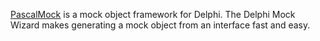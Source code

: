 [PascalMock](http://sourceforge.net/projects/pascalmock/) is a mock object framework for Delphi.  The Delphi Mock Wizard makes generating a mock object from an interface fast and easy.